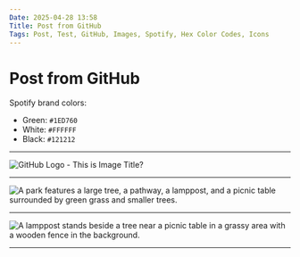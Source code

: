 ```yaml
---
Date: 2025-04-28 13:58
Title: Post from GitHub
Tags: Post, Test, GitHub, Images, Spotify, Hex Color Codes, Icons
---
```


# Post from GitHub

Spotify brand colors:  

- Green: `#1ED760` <i class="fa-brands fa-spotify" style="color: #1ED760;"></i>
- White: `#FFFFFF` <i class="fa-brands fa-spotify" style="color: #FFFFFF;"></i>
- Black: `#121212` <i class="fa-brands fa-spotify" style="color: #121212;"></i>

---

![GitHub Logo - This is Image Title?](https://github.githubassets.com/images/modules/logos_page/GitHub-Mark.png "GitHub Logo - Or this is Image Title?")

---

![A park features a large tree, a pathway, a lamppost, and a picnic table surrounded by green grass and smaller trees.](https://luxury-format.com/uploads/2025/img-4310.jpeg)

---

![A lamppost stands beside a tree near a picnic table in a grassy area with a wooden fence in the background.](https://luxury-format.com/uploads/2025/img-4391.jpeg)

---
